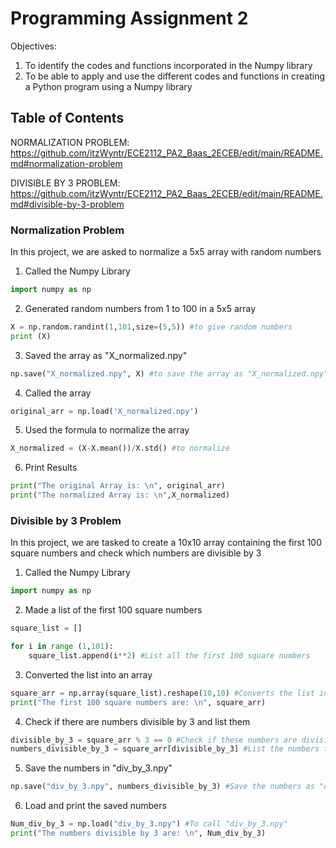 # Programming Assignment 2

Objectives: 

1. To identify the codes and functions incorporated in the Numpy library
2. To be able to apply and use the different codes and functions in creating a Python program using a
Numpy library

## Table of Contents

NORMALIZATION PROBLEM: https://github.com/itzWyntr/ECE2112_PA2_Baas_2ECEB/edit/main/README.md#normalization-problem

DIVISIBLE BY 3 PROBLEM: https://github.com/itzWyntr/ECE2112_PA2_Baas_2ECEB/edit/main/README.md#divisible-by-3-problem

### Normalization Problem

In this project, we are asked to normalize a 5x5 array with random numbers

1. Called the Numpy Library
``` python
import numpy as np
```

2. Generated random numbers from 1 to 100 in a 5x5 array

```python
X = np.random.randint(1,101,size=(5,5)) #to give random numbers
print (X)
```

3. Saved the array as "X_normalized.npy"

```python
np.save("X_normalized.npy", X) #to save the array as "X_normalized.npy"
```

4. Called the array

 ```python
original_arr = np.load('X_normalized.npy')
```

5. Used the formula to normalize the array

 ```python
X_normalized = (X-X.mean())/X.std() #to normalize
```
6. Print Results

 ```python
print("The original Array is: \n", original_arr)
print("The normalized Array is: \n",X_normalized)
```

### Divisible by 3 Problem

In this project, we are tasked to create a 10x10 array containing the first 100 square numbers and check which numbers are divisible by 3

1. Called the Numpy Library
``` python
import numpy as np
```
2. Made a list of the first 100 square numbers

``` python
square_list = []

for i in range (1,101):
    square_list.append(i**2) #List all the first 100 square numbers
```

3. Converted the list into an array
``` python
square_arr = np.array(square_list).reshape(10,10) #Converts the list into an array
print("The first 100 square numbers are: \n", square_arr)
```

4. Check if there are numbers divisible by 3 and list them
``` python
divisible_by_3 = square_arr % 3 == 0 #Check if these numbers are divisible by 3
numbers_divisible_by_3 = square_arr[divisible_by_3] #List the numbers that are divisible by 3
```

5. Save the numbers in "div_by_3.npy"
``` python
np.save("div_by_3.npy", numbers_divisible_by_3) #Save the numbers as "div_by_3.npy"
```

6. Load and print the saved numbers
```python
Num_div_by_3 = np.load("div_by_3.npy") #To call "div_by_3.npy" 
print("The numbers divisible by 3 are: \n", Num_div_by_3)
```



   

